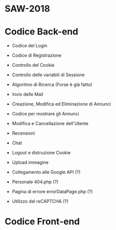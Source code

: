 # SAW-2018

# Codice Back-end
- Codice del Login
- Codice di Registrazione
- Controllo del Cookie
- Controllo delle variabili di Sessione
- Algoritmo di Ricerca (Forse è già fatto)
- Invio delle Mail
- Creazione, Modifica ed Eliminazione di Annunci
- Codice per mostrare gli Annunci
- Modifica e Cancellazione dell'Utente
- Recensioni
- Chat
- Logout e distruzione Cookie
- Upload immagine

- Collegamento alle Google API (?)
- Personale 404.php (?)
- Pagina di errore errorDataPage.php (?)
- Utilizzo del reCAPTCHA (?)

# Codice Front-end